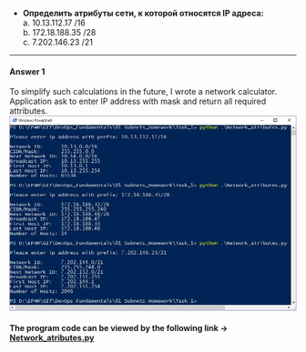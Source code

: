 
* **Определить атрибуты сети, к которой относятся IP адреса:**<br/>
a. 10.13.112.17 /16 <br/>
b. 172.18.188.35 /28 <br/>
c. 7.202.146.23 /21 <br/>
---
#### Answer 1
To simplify such calculations in the future, I wrote a network calculator.<br/>
Application ask to enter IP address with mask and return all required attributes.
![](https://github.com/MikeBakinovski/DevOps_Fundamentals/blob/main/01%20Subnets_Homework/Task_1/Net_Atr.JPG)

#### The program code can be viewed by the following link -> [Network_atributes.py](https://github.com/MikeBakinovski/DevOps_Fundamentals/blob/main/01%20Subnets_Homework/Task_1/Network_atributes.py)
